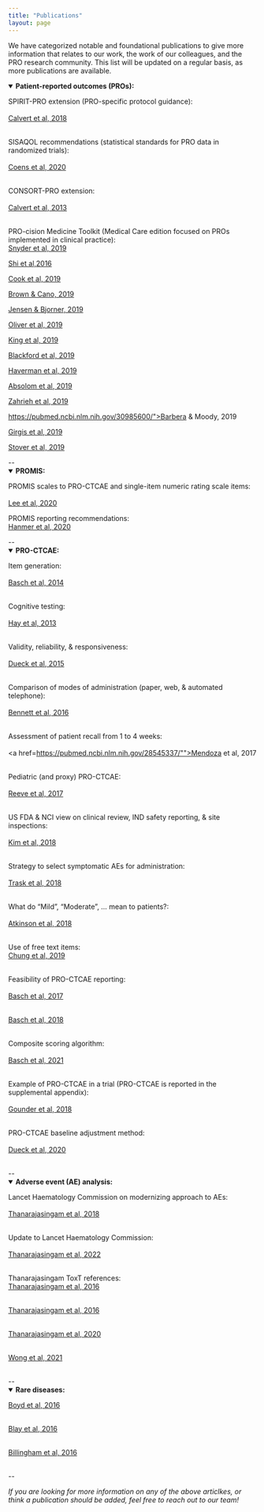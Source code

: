 ```yaml
---
title: "Publications"
layout: page
---
```


We have categorized notable and foundational publications to give more information that relates to our work, the work of our colleagues, and the PRO research community. This list will be updated on a regular basis, as more publications are available.

<details open>
  <summary><b>Patient-reported outcomes (PROs):</b></summary>

  SPIRIT-PRO extension (PRO-specific protocol guidance):<br>  
  <a href="https://pubmed.ncbi.nlm.nih.gov/29411037/">Calvert et al, 2018</a> <br><br>
  
  SISAQOL recommendations (statistical standards for PRO data in randomized trials):<br>  
  <a href="https://pubmed.ncbi.nlm.nih.gov/32007209/">Coens et al, 2020</a><br><br>
  
  CONSORT-PRO extension:<br>  
  <a href="https://pubmed.ncbi.nlm.nih.gov/23443445/">Calvert et al, 2013</a><br><br>
  
  PRO-cision Medicine Toolkit (Medical Care edition focused on PROs implemented in clinical practice):<br>
  <a href="https://pubmed.ncbi.nlm.nih.gov/30985589/">Snyder et al, 2019</a><br>

  <a href="https://pubmed.ncbi.nlm.nih.gov/30985590/">Shi et al,2016</a><br>

  <a href="https://pubmed.ncbi.nlm.nih.gov/30985591/">Cook et al, 2019</a><br>

  <a href="https://pubmed.ncbi.nlm.nih.gov/30985592/">Brown & Cano, 2019</a><br>

  <a href="https://pubmed.ncbi.nlm.nih.gov/30985593/">Jensen & Bjorner, 2019</a><br>

  <a href="https://pubmed.ncbi.nlm.nih.gov/30985594/">Oliver et al, 2019</a><br>

  <a href="https://pubmed.ncbi.nlm.nih.gov/30985595/">King et al, 2019</a><br>
    
  <a href="https://pubmed.ncbi.nlm.nih.gov/30985596/">Blackford et al, 2019</a><br>

  <a href="https://pubmed.ncbi.nlm.nih.gov/30985597/">Haverman et al, 2019</a><br>
    
  <a href="https://pubmed.ncbi.nlm.nih.gov/30985598/">Absolom et al, 2019</a><br>    

  <a href="https://pubmed.ncbi.nlm.nih.gov/30985599/">Zahrieh et al, 2019</a><br>

  <a href="">https://pubmed.ncbi.nlm.nih.gov/30985600/">Barbera & Moody, 2019</a><br>

  <a href="https://pubmed.ncbi.nlm.nih.gov/30985601/">Girgis et al, 2019</a><br>
    
  <a href="https://pubmed.ncbi.nlm.nih.gov/30985602/">Stover et al, 2019</a><br>
  
</details>
--
<details open>
  <summary><b>PROMIS:</b></summary>

  PROMIS scales to PRO-CTCAE and single-item numeric rating scale items:<br>  
  <a href="https://pubmed.ncbi.nlm.nih.gov/33305344/">Lee et al, 2020</a><br>
  
  PROMIS reporting recommendations:<br> 
  <a href="https://pubmed.ncbi.nlm.nih.gov/32215788/">Hanmer et al, 2020</a><br>
 
</details>
--
<details open>
  <summary><b>PRO-CTCAE:</b></summary>

  Item generation:<br>  
  <a href="https://pubmed.ncbi.nlm.nih.gov/25265940/">Basch et al, 2014</a><br><br>

  Cognitive testing:<br>  
  <a href="https://pubmed.ncbi.nlm.nih.gov/23868457/">Hay et al, 2013</a><br><br>
  
  Validity, reliability, & responsiveness:<br>  
  <a href="https://pubmed.ncbi.nlm.nih.gov/26270597/">Dueck et al, 2015</a><br><br>
  
  Comparison of modes of administration (paper, web, & automated telephone):<br>  
  <a href="https://pubmed.ncbi.nlm.nih.gov/26892667/">Bennett et al, 2016</a><br><br> 
  
  Assessment of patient recall from 1 to 4 weeks:<br>  
  <a href=https://pubmed.ncbi.nlm.nih.gov/28545337/"">Mendoza et al, 2017</a><br><br>
    
  Pediatric (and proxy) PRO-CTCAE:<br>  
  <a href="https://pubmed.ncbi.nlm.nih.gov/28062347/">Reeve et al, 2017</a> <br><br>
   
  US FDA & NCI view on clinical review, IND safety reporting, & site inspections:<br>  
  <a href="https://pubmed.ncbi.nlm.nih.gov/29237718/">Kim et al, 2018</a> <br><br>
    
  Strategy to select symptomatic AEs for administration:<br>  
  <a href="https://pubmed.ncbi.nlm.nih.gov/30230365/">Trask et al, 2018</a> <br><br>
    
  What do “Mild”, “Moderate”, … mean to patients?:<br>  
  <a href="https://pubmed.ncbi.nlm.nih.gov/29129739/">Atkinson et al, 2018</a> <br><br>
    
  Use of free text items:<br> 
  <a href="https://pubmed.ncbi.nlm.nih.gov/30840079/">Chung et al, 2019</a><br><br>
  
  Feasibility of PRO-CTCAE reporting:<br>  
  <a href="https://pubmed.ncbi.nlm.nih.gov/28463161/">Basch et al, 2017</a> <br><br>
     
  <a href="https://pubmed.ncbi.nlm.nih.gov/30204536/">Basch et al, 2018</a> <br><br>
    
  Composite scoring algorithm:<br>  
  <a href="https://pubmed.ncbi.nlm.nih.gov/33258687/">Basch et al, 2021</a> <br><br>
    
  Example of PRO-CTCAE in a trial (PRO-CTCAE is reported in the supplemental appendix):<br>  
  <a href="https://pubmed.ncbi.nlm.nih.gov/30575484/">Gounder et al, 2018</a> <br><br>
   
  PRO-CTCAE baseline adjustment method:<br>  
  <a href="https://pubmed.ncbi.nlm.nih.gov/31556911/">Dueck et al, 2020</a> <br><br>
  
</details>
--
<details open>
  <summary><b>Adverse event (AE) analysis:</b></summary>
  
  Lancet Haematology Commission on modernizing approach to AEs:<br>  
  <a href="https://pubmed.ncbi.nlm.nih.gov/29907552/">Thanarajasingam et al, 2018</a><br><br>
    
  Update to Lancet Haematology Commission:<br>  
  <a href="https://pubmed.ncbi.nlm.nih.gov/35483398/">Thanarajasingam et al, 2022</a><br><br>
  
  Thanarajasingam ToxT references:<br>
  <a href="https://pubmed.ncbi.nlm.nih.gov/27083333/">Thanarajasingam et al, 2016</a><br><br>

  <a href="https://pubmed.ncbi.nlm.nih.gov/27396640/">Thanarajasingam et al, 2016</a><br><br>
  
  <a href="https://pubmed.ncbi.nlm.nih.gov/32470440/">Thanarajasingam et al, 2020</a><br><br>
      
  <a href="https://pubmed.ncbi.nlm.nih.gov/32951293/">Wong et al, 2021</a><br><br>
  
</details>
--
<details open>
  <summary><b>Rare diseases:</b></summary>

  <a href="https://pubmed.ncbi.nlm.nih.gov/26868354/">Boyd et al, 2016</a><br><br>
  
  <a href="https://pubmed.ncbi.nlm.nih.gov/26868355/">Blay et al, 2016</a><br><br>
  
  <a href="https://pubmed.ncbi.nlm.nih.gov/26868356/">Billingham et al, 2016</a><br><br>
  
</details>

--

<i>If you are looking for more information on any of the above articlkes, or think a publication should be added, feel free to reach out to our team!</i>
